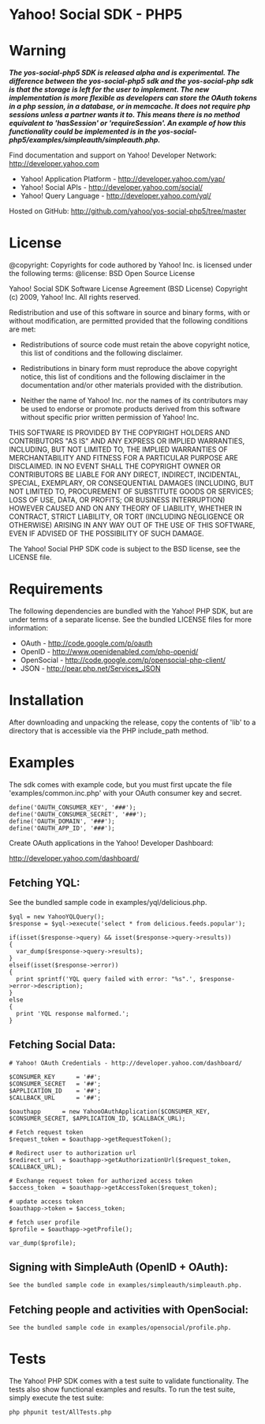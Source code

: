 Yahoo! Social SDK - PHP5
========================

**Warning**
=======

**_The yos-social-php5 SDK is released alpha and is experimental. The difference between the yos-social-php5 sdk and the yos-social-php sdk is that the storage is left for the user to implement.
The new implementation is more flexible as developers can store the OAuth tokens in a php session, in a database, or in memcache. It does not require php sessions unless a partner wants it to.
This means there is no method equivalent to 'hasSession' or 'requireSession'. An example of how this functionality could be implemented is in the yos-social-php5/examples/simpleauth/simpleauth.php._**


Find documentation and support on Yahoo! Developer Network: http://developer.yahoo.com

 * Yahoo! Application Platform - http://developer.yahoo.com/yap/
 * Yahoo! Social APIs - http://developer.yahoo.com/social/
 * Yahoo! Query Language - http://developer.yahoo.com/yql/

Hosted on GitHub: http://github.com/yahoo/yos-social-php5/tree/master

License
=======

@copyright: Copyrights for code authored by Yahoo! Inc. is licensed under the following terms:
@license:   BSD Open Source License

Yahoo! Social SDK
Software License Agreement (BSD License)
Copyright (c) 2009, Yahoo! Inc.
All rights reserved.

Redistribution and use of this software in source and binary forms, with
or without modification, are permitted provided that the following
conditions are met:

* Redistributions of source code must retain the above
  copyright notice, this list of conditions and the
  following disclaimer.

* Redistributions in binary form must reproduce the above
  copyright notice, this list of conditions and the
  following disclaimer in the documentation and/or other
  materials provided with the distribution.

* Neither the name of Yahoo! Inc. nor the names of its
  contributors may be used to endorse or promote products
  derived from this software without specific prior
  written permission of Yahoo! Inc.

THIS SOFTWARE IS PROVIDED BY THE COPYRIGHT HOLDERS AND CONTRIBUTORS "AS IS"
AND ANY EXPRESS OR IMPLIED WARRANTIES, INCLUDING, BUT NOT LIMITED TO, THE
IMPLIED WARRANTIES OF MERCHANTABILITY AND FITNESS FOR A PARTICULAR PURPOSE ARE
DISCLAIMED. IN NO EVENT SHALL THE COPYRIGHT OWNER OR CONTRIBUTORS BE LIABLE
FOR ANY DIRECT, INDIRECT, INCIDENTAL, SPECIAL, EXEMPLARY, OR CONSEQUENTIAL
DAMAGES (INCLUDING, BUT NOT LIMITED TO, PROCUREMENT OF SUBSTITUTE GOODS OR
SERVICES; LOSS OF USE, DATA, OR PROFITS; OR BUSINESS INTERRUPTION) HOWEVER
CAUSED AND ON ANY THEORY OF LIABILITY, WHETHER IN CONTRACT, STRICT LIABILITY,
OR TORT (INCLUDING NEGLIGENCE OR OTHERWISE) ARISING IN ANY WAY OUT OF THE USE
OF THIS SOFTWARE, EVEN IF ADVISED OF THE POSSIBILITY OF SUCH DAMAGE.


The Yahoo! Social PHP SDK code is subject to the BSD license, see the LICENSE file.


Requirements
============

The following dependencies are bundled with the Yahoo! PHP SDK, but are under
terms of a separate license. See the bundled LICENSE files for more information:

 * OAuth      - http://code.google.com/p/oauth
 * OpenID     - http://www.openidenabled.com/php-openid/
 * OpenSocial - http://code.google.com/p/opensocial-php-client/
 * JSON       - http://pear.php.net/Services_JSON


Installation
============

After downloading and unpacking the release, copy the contents of 'lib'
to a directory that is accessible via the PHP include_path method.


Examples
========

The sdk comes with example code, but you must first upcate the file
'examples/common.inc.php' with your OAuth consumer key and secret.


    define('OAUTH_CONSUMER_KEY', '###');
    define('OAUTH_CONSUMER_SECRET', '###');
    define('OAUTH_DOMAIN', '###');
    define('OAUTH_APP_ID', '###');


Create OAuth applications in the Yahoo! Developer Dashboard:

http://developer.yahoo.com/dashboard/


## Fetching YQL:

See the bundled sample code in examples/yql/delicious.php.

    $yql = new YahooYQLQuery();
    $response = $yql->execute('select * from delicious.feeds.popular');

    if(isset($response->query) && isset($response->query->results))
    {
      var_dump($response->query->results);
    }
    elseif(isset($response->error))
    {
      print sprintf('YQL query failed with error: "%s".', $response->error->description);
    }
    else
    {
      print 'YQL response malformed.';
    }


## Fetching Social Data:

    # Yahoo! OAuth Credentials - http://developer.yahoo.com/dashboard/

    $CONSUMER_KEY      = '##';
    $CONSUMER_SECRET   = '##';
    $APPLICATION_ID    = '##';
    $CALLBACK_URL      = '##';

    $oauthapp      = new YahooOAuthApplication($CONSUMER_KEY, $CONSUMER_SECRET, $APPLICATION_ID, $CALLBACK_URL);

    # Fetch request token
    $request_token = $oauthapp->getRequestToken();

    # Redirect user to authorization url
    $redirect_url  = $oauthapp->getAuthorizationUrl($request_token, $CALLBACK_URL);

    # Exchange request token for authorized access token
    $access_token  = $oauthapp->getAccessToken($request_token);

    # update access token
    $oauthapp->token = $access_token;

    # fetch user profile
    $profile = $oauthapp->getProfile();

    var_dump($profile);


## Signing with SimpleAuth (OpenID + OAuth):

    See the bundled sample code in examples/simpleauth/simpleauth.php.


## Fetching people and activities with OpenSocial:

    See the bundled sample code in examples/opensocial/profile.php.


Tests
=====

The Yahoo! PHP SDK comes with a test suite to validate functionality. The tests also
show functional examples and results. To run the test suite, simply execute the test suite:

    php phpunit test/AllTests.php
